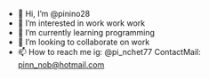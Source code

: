- 👋 Hi, I’m @pinino28
- 👀 I’m interested in work work work
- 🌱 I’m currently learning programming
- 💞️ I’m looking to collaborate on work
- 📫 How to reach me ig: @pi_nchet77 ContactMail: pinn_nob@hotmail.com

<!---
pinino28/pinino28 is a ✨ special ✨ repository because its `README.md` (this file) appears on your GitHub profile.
You can click the Preview link to take a look at your changes.
--->
